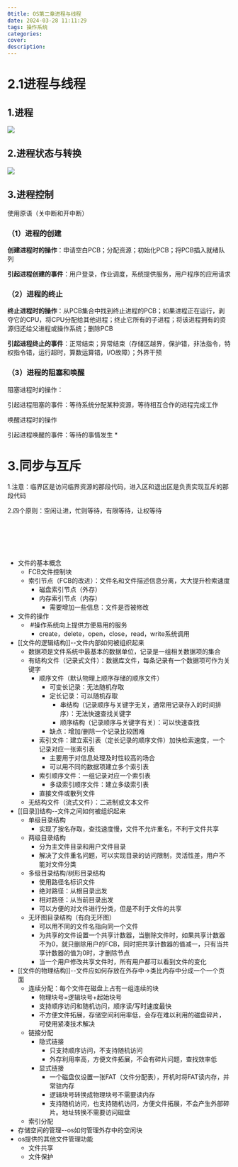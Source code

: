 ```yaml
---
0title: OS第二章进程与线程
date: 2024-03-28 11:11:29
tags: 操作系统
categories:
cover:
description:
---
```


# 2.1进程与线程

## 1.进程

![](https://cdn.jsdelivr.net/gh/SereinCease/images/blog/2024-03-28/20240328110941-f1ff10.png)

## 2.进程状态与转换

![](https://cdn.jsdelivr.net/gh/SereinCease/images/blog/2024-03-28/20240328110920-c2e37c.png)

## 3.进程控制

使用原语（关中断和开中断）

### （1）进程的创建

**创建进程时的操作**：申请空白PCB；分配资源；初始化PCB；将PCB插入就绪队列

**引起进程创建的事件**：用户登录，作业调度，系统提供服务，用户程序的应用请求

### （2）进程的终止

**终止进程时的操作**：从PCB集合中找到终止进程的PCB；如果进程正在运行，剥夺它的CPU，将CPU分配给其他进程；终止它所有的子进程；将该进程拥有的资源归还给父进程或操作系统；删除PCB

**引起进程终止的事件**：正常结束；异常结束（存储区越界，保护错，非法指令，特权指令错，运行超时，算数运算错，I/O故障）；外界干预

### （3）进程的阻塞和唤醒

阻塞进程时的操作：

引起进程阻塞的事件：等待系统分配某种资源，等待相互合作的进程完成工作

唤醒进程时的操作

引起进程唤醒的事件：等待的事情发生             *                                                                                                                                 

# 3.同步与互斥

1.注意：临界区是访问临界资源的那段代码，进入区和退出区是负责实现互斥的那段代码

2.四个原则：空闲让进，忙则等待，有限等待，让权等待

![]()

![]()

![]()

![]()

![]()

![]()





- 文件的基本概念
  - FCB文件控制块
  - 索引节点（FCB的改进）：文件名和文件描述信息分离，大大提升检索速度
    - 磁盘索引节点（外存）
    - 内存索引节点（内存）
      - 需要增加一些信息：文件是否被修改
- 文件的操作
  - ​      \#操作系统向上提供方便易用的服务    
    - create，delete，open，close，read，write系统调用
- [[文件的逻辑结构]]--文件内部如何被组织起来
  - 数据项是文件系统中最基本的数据单位，记录是一组相关数据项的集合
  - 有结构文件（记录式文件）：数据库文件，每条记录有一个数据项可作为关键字
    - 顺序文件（默认物理上顺序存储的顺序文件）
      - 可变长记录：无法随机存取
      - 定长记录：可以随机存取
        - 串结构（记录顺序与关键字无关，通常用记录存入的时间排序）：无法快速查找关键字
        - 顺序结构（记录顺序与关键字有关）：可以快速查找
      - 缺点：增加/删除一个记录比较困难
    - 索引文件：建立索引表（定长记录的顺序文件）加快检索速度，一个记录对应一张索引表
      - 主要用于对信息处理及时性较高的场合
      - 可以用不同的数据项建立多个索引表
    - 索引顺序文件：一组记录对应一个索引表
      - 多级索引顺序文件：建立多级索引表
    - 直接文件或散列文件
  - 无结构文件（流式文件）：二进制或文本文件
- [[目录]]结构--文件之间如何被组织起来
  - 单级目录结构
    - 实现了按名存取，查找速度慢，文件不允许重名，不利于文件共享
  - 两级目录结构
    - 分为主文件目录和用户文件目录
    - 解决了文件重名问题，可以实现目录的访问限制，灵活性差，用户不能对文件分类
  - 多级目录结构/树形目录结构
    - 使用路径名标识文件
    - 绝对路径：从根目录出发
    - 相对路径：从当前目录出发
    - 可以方便的对文件进行分类，但是不利于文件的共享
  - 无环图目录结构（有向无环图）
    - 可以用不同的文件名指向同一个文件
    - 为共享的文件设置一个共享计数器，当删除文件时，如果共享计数器不为0，就只删除用户的FCB，同时把共享计数器的值减一，只有当共享计数器的值为0时，才删除节点
    - 当一个用户修改共享文件时，所有用户都可以看到文件的变化
- [[文件的物理结构]]--文件应如何存放在外存中->类比内存中分成一个一个页面
  - 连续分配：每个文件在磁盘上占有一组连续的块
    - 物理块号=逻辑块号+起始块号
    - 支持顺序访问和随机访问，顺序读/写时速度最快
    - 不方便文件拓展，存储空间利用率低，会存在难以利用的磁盘碎片，可使用紧凑技术解决
  - 链接分配
    - 隐式链接
      - 只支持顺序访问，不支持随机访问
      - 外存利用率高，方便文件拓展，不会有碎片问题，查找效率低
    - 显式链接
      - 一个磁盘仅设置一张FAT（文件分配表），开机时将FAT读内存，并常驻内存
      - 逻辑块号转换成物理块号不需要读内存
      - 支持随机访问，也支持随机访问，方便文件拓展，不会产生外部碎片。地址转换不需要访问磁盘
  - 索引分配
- 存储空间的管理--os如何管理外存中的空闲块
- os提供的其他文件管理功能
  - 文件共享
  - 文件保护
